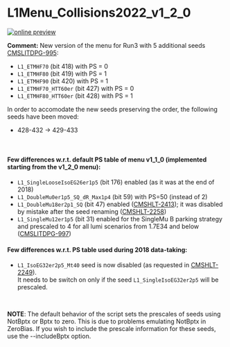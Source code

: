 # L1Menu_Collisions2022_v1_2_0

[![online preview](https://img.shields.io/badge/Online%20preview-click%20here-blue)](https://htmlpreview.github.io/?https://github.com/cms-l1-dpg/L1MenuRun3/blob/master/development/L1Menu_Collisions2022_v1_2_0/L1Menu_Collisions2022_v1_2_0.html)

**Comment:** 
New version of the menu for Run3 with 5 additional seeds [CMSLITDPG-995](https://its.cern.ch/jira/browse/CMSLITDPG-995):
   - `L1_ETMHF70` (bit 418) with PS = 0
   - `L1_ETMHF80` (bit 419) with PS = 1
   - `L1_ETMHF90` (bit 420) with PS = 1
   - `L1_ETMHF70_HTT60er` (bit 427) with PS = 0
   - `L1_ETMHF80_HTT60er` (bit 428) with PS = 1

In order to accomodate the new seeds preserving the order, the following seeds have been moved:
   - 428-432 -> 429-433
<br/>

#### Few differences w.r.t. default PS table of menu v1_1_0 (implemented starting from the v1_2_0 menu):
- `L1_SingleLooseIsoEG26er1p5` (bit 176) enabled (as it was at the end of 2018)
- `L1_DoubleMu0er1p5_SQ_dR_Max1p4` (bit 59) with PS=50 (instead of 2)
- `L1_DoubleMu18er2p1_SQ` (bit 47) enabled ([CMSHLT-2413](https://its.cern.ch/jira/browse/CMSHLT-2413)); it was disabled by mistake after the seed renaming ([CMSHLT-2258](https://its.cern.ch/jira/browse/CMSHLT-2258))
- `L1_SingleMu12er1p5` (bit 31) enabled for the SingleMu B parking strategy and prescaled to 4 for all lumi scenarios from 1.7E34 and below ([CMSLITDPG-997](https://its.cern.ch/jira/browse/CMSLITDPG-997))
   
#### Few differences w.r.t. PS table used during 2018 data-taking:
- `L1_IsoEG32er2p5_Mt40` seed is now disabled (as requested in [CMSHLT-2249](https://its.cern.ch/jira/browse/CMSHLT-2249)). <br/>
  It needs to be switch on only if the seed `L1_SingleIsoEG32er2p5` will be prescaled. 
   
<br/>

**NOTE**: The default behavior of the script sets the prescales of seeds using NotBptx or Bptx to zero. This is due to problems emulating NotBptx in ZeroBias. If you wish to include the prescale information for these seeds, use the --includeBptx option.
